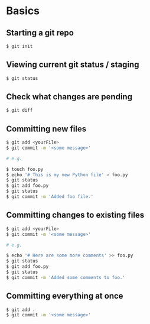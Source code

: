 # Basics

## Starting a git repo

```bash
$ git init
```

## Viewing current git status / staging

```bash
$ git status
```

## Check what changes are pending

```bash
$ git diff
```

## Committing new files

```bash
$ git add <yourFile>
$ git commit -m '<some message>'

# e.g.

$ touch foo.py
$ echo '# This is my new Python file' > foo.py
$ git status
$ git add foo.py
$ git status
$ git commit -m 'Added foo file.'
```

## Committing changes to existing files

```bash
$ git add <yourFile>
$ git commit -m '<some message>'

# e.g.

$ echo '# Here are some more comments' >> foo.py
$ git status
$ git add foo.py
$ git status
$ git commit -m 'Added some comments to foo.'
```

## Committing everything at once

```bash
$ git add .
$ git commit -m '<some message>'
```
